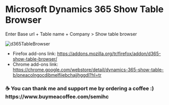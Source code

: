 # Microsoft Dynamics 365 Show Table Browser

Enter Base url + Table name + Company > Show table browser

![d365TableBrowser](https://addons.cdn.mozilla.net/user-media/previews/full/248/248075.png?modified=1606238004, "Microsoft Dynamics 365 Table Browser")

* Firefox add-ons link: https://addons.mozilla.org/tr/firefox/addon/d365-show-table-browser/
* Chrome add-ons link: https://chrome.google.com/webstore/detail/dynamics-365-show-table-b/pneacolngocdibmelfiiebchajjhggdl?hl=tr

<h3>☕ You can thank me and support me by ordering a coffee :) https://www.buymeacoffee.com/semihc</h3>
